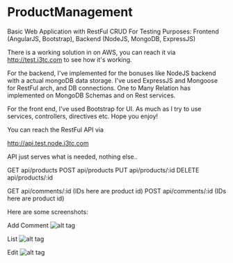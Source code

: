 # ProductManagement
Basic Web Application with RestFul CRUD For Testing Purposes: Frontend (AngularJS, Bootstrap), Backend (NodeJS, MongoDB, ExpressJS)

There is a working solution in on AWS, you can reach it via http://test.i3tc.com to see how it's working.

For the backend, I've implemented for the bonuses like NodeJS backend with a actual mongoDB data storage. 
I've used ExpressJS and Mongoose for RestFul arch, and DB connections. 
One to Many Relation has implemented on MongoDB Schemas and on Rest services.

For the front end, I've used Bootstrap for UI. As much as I try to use services, controllers, directives etc. Hope you enjoy!

You can reach the RestFul API via 

http://api.test.node.i3tc.com

API just serves what is needed, nothing else..

GET api/products
POST api/products
PUT api/products/:id
DELETE api/products/:id

GET api/comments/:id (IDs here are product id)
POST api/comments/:id (IDs here are product id)

Here are some screenshots:

Add Comment
![alt tag](http://test.i3tc.com/images/1.png)

List
![alt tag](http://test.i3tc.com/images/2.png)

Edit
![alt tag](http://test.i3tc.com/images/3.png)